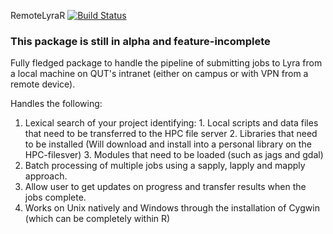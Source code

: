 RemoteLyraR
[![Build Status](https://travis-ci.org/A-Simmons/RemoteLyraR.svg?branch=master)](https://travis-ci.org/A-Simmons/RemoteLyraR.svg?branch=master)

### This package is still in alpha and feature-incomplete 

Fully fledged package to handle the pipeline of submitting jobs to Lyra from a local machine on QUT's intranet (either on campus or with VPN from a remote device).

Handles the following:
  1. Lexical search of your project identifying:
    1. Local scripts and data files that need to be transferred to the HPC file server
    2. Libraries that need to be installed (Will download and install into a personal library on the HPC-filesver)
    3. Modules that need to be loaded (such as jags and gdal)
  2. Batch processing of multiple jobs using a sapply, lapply and mapply approach.
  3. Allow user to get updates on progress and transfer results when the jobs complete.
  4. Works on Unix natively and Windows through the installation of Cygwin (which can be completely within R)
